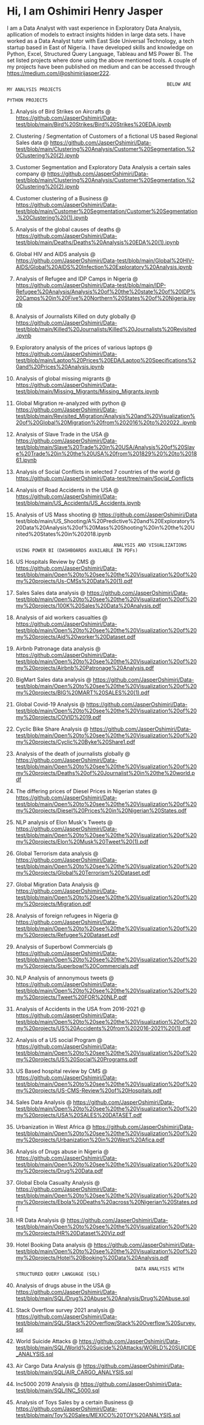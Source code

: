 # Hi, I am Oshimiri Henry Jasper

I am a Data Analyst with vast experience in Exploratory Data Analysis, apllication of models to extract insights hidden in large data sets. I have worked as a Data Analyst tutor with East Side Universal Technology, a tech startup based in East of Nigeria. I have developed skills and knowledge on Python, Excel, Structured Query Language, Tableau and MS Power Bi. The set listed projects where done using the above mentioned tools. A couple of my projects have been published on medium and can be accessed through https://medium.com/@oshimirijasper222.

                                                               BELOW ARE MY ANALYSIS PROJECTS
                                                                      PYTHON PROJECTS
1. Analysis of Bird Strikes on Aircrafts @ https://github.com/JasperOshimiri/Data-test/blob/main/Bird%20Strikes/Bird%20Strikes%20EDA.ipynb

2. Clustering / Segmentation of Customers of a fictional US based Regional Sales data @ https://github.com/JasperOshimiri/Data-test/blob/main/Clustering%20Analysis/Customer%20Segmentation.%20Clustering%20(2).ipynb

3. Customer Segmentation and Exploratory Data Analysis a certain sales company @ https://github.com/JasperOshimiri/Data-test/blob/main/Clustering%20Analysis/Customer%20Segmentation.%20Clustering%20(2).ipynb

4. Customer clustering of a Business @ https://github.com/JasperOshimiri/Data-test/blob/main/Customer%20Segmentation/Customer%20Segmentation.%20Clustering%20(1).ipynb

5. Analysis of the global causes of deaths @ https://github.com/JasperOshimiri/Data-test/blob/main/Deaths/Deaths%20Analysis%20EDA%20(1).ipynb

6. Global HIV and AIDS analysis @ https://github.com/JasperOshimiri/Data-test/blob/main/Global%20HIV-AIDS/Global%20AIDS%20Infection%20Exploratory%20Analysis.ipynb

7. Analysis of Refugee and IDP Camps in Nigeria @ https://github.com/JasperOshimiri/Data-test/blob/main/IDP-Refugee%20Analysis/Analysis%20of%20the%20state%20of%20IDP%20Camps%20in%20Five%20Northern%20States%20of%20Nigeria.ipynb

8. Analysis of Journalists Killed on duty globally @ https://github.com/JasperOshimiri/Data-test/blob/main/Killed%20Journalists/Killed%20Journalists%20Revisited.ipynb

9. Exploratory analysis of the prices of various laptops @ https://github.com/JasperOshimiri/Data-test/blob/main/Laptop%20Prices%20EDA/Laptop%20Specifications%20and%20Prices%20Analysis.ipynb

10. Analysis of global missing migrants @ https://github.com/JasperOshimiri/Data-test/blob/main/Missing_Migrants/Missing_Migrants.ipynb

11. Global Migration re-analyzed with python @ https://github.com/JasperOshimiri/Data-test/blob/main/Revisited_Migration/Analysis%20and%20Visualization%20of%20Global%20Migration%20from%202016%20to%202022..ipynb

12. Analysis of Slave Trade in the USA @ https://github.com/JasperOshimiri/Data-test/blob/main/Slave%20Trade%20in%20USA/Analysis%20of%20Slave%20Trade%20in%20the%20USA%20from%201829%20%20to%201861.ipynb

13. Analysis of Social Conflicts in selected 7 countries of the world @ https://github.com/JasperOshimiri/Data-test/tree/main/Social_Conflicts

14. Analysis of Road Accidents in the USA @ https://github.com/JasperOshimiri/Data-test/blob/main/US_Accidents/US_Accidents.ipynb

15. Analysis of US Mass shooting @ https://github.com/JasperOshimiri/Data test/blob/main/US_Shooting/A%20Predictive%20and%20Exploratory%20Data%20Analysis%20of%20Mass%20Shooting%20in%20the%20United%20States%20in%202018.ipynb
  


                                            ANALYSIS AND VISUALIZATIONS USING POWER BI (DASHBOARDS AVAILABLE IN PDFs)
 1. US Hospitals Review by CMS @ https://github.com/JasperOshimiri/Data-test/blob/main/Open%20to%20see%20the%20Visualization%20of%20my%20projects/Us-CMSs%20Data%20(1).pdf
 
 2. Sales Sales data analysis @ https://github.com/JasperOshimiri/Data-test/blob/main/Open%20to%20see%20the%20Visualization%20of%20my%20projects/100K%20Sales%20Data%20Analysis.pdf
 
 3. Analysis of aid workers casualties @ https://github.com/JasperOshimiri/Data-test/blob/main/Open%20to%20see%20the%20Visualization%20of%20my%20projects/Aid%20worker%20Dataset.pdf
 
 4. Airbnb Patronage data analysis @ https://github.com/JasperOshimiri/Data-test/blob/main/Open%20to%20see%20the%20Visualization%20of%20my%20projects/Airbnb%20Patronage%20Analysis.pdf
 
 5. BigMart Sales data analysis @ https://github.com/JasperOshimiri/Data-test/blob/main/Open%20to%20see%20the%20Visualization%20of%20my%20projects/BIG%20MART%20SALES%20(1).pdf
 
 6. Global Covid-19 Analysis @ https://github.com/JasperOshimiri/Data-test/blob/main/Open%20to%20see%20the%20Visualization%20of%20my%20projects/COVID%2019.pdf
 
 7. Cyclic Bike Share Analysis @ https://github.com/JasperOshimiri/Data-test/blob/main/Open%20to%20see%20the%20Visualization%20of%20my%20projects/Cyclic%20Byke%20Share1.pdf
 
 8. Analysis of the death of journalists globally @ https://github.com/JasperOshimiri/Data-test/blob/main/Open%20to%20see%20the%20Visualization%20of%20my%20projects/Deaths%20of%20Journalist%20in%20the%20world.pdf
 
 9. The differing prices of Diesel Prices in Nigerian states @ https://github.com/JasperOshimiri/Data-test/blob/main/Open%20to%20see%20the%20Visualization%20of%20my%20projects/Diesel%20Prices%20in%20Nigerian%20States.pdf
 
 10. NLP analysis of Elon Musk's Tweets @ https://github.com/JasperOshimiri/Data-test/blob/main/Open%20to%20see%20the%20Visualization%20of%20my%20projects/Elon%20Musk%20Tweet%20(1).pdf
 
 11. Global Terrorism data analysis @ https://github.com/JasperOshimiri/Data-test/blob/main/Open%20to%20see%20the%20Visualization%20of%20my%20projects/Global%20Terrorism%20Dataset.pdf
 
 12. Global Migration Data Analysis @ https://github.com/JasperOshimiri/Data-test/blob/main/Open%20to%20see%20the%20Visualization%20of%20my%20projects/Migration.pdf
 
 13. Analysis of foreign refugees in Nigeria @ https://github.com/JasperOshimiri/Data-test/blob/main/Open%20to%20see%20the%20Visualization%20of%20my%20projects/Refugee%20Dataset.pdf
 
 14. Analysis of Superbowl Commercials @ https://github.com/JasperOshimiri/Data-test/blob/main/Open%20to%20see%20the%20Visualization%20of%20my%20projects/Superbowl%20Commercials.pdf
 
 15. NLP Analysis of annonymous tweets @ https://github.com/JasperOshimiri/Data-test/blob/main/Open%20to%20see%20the%20Visualization%20of%20my%20projects/Tweet%20FOR%20NLP.pdf
 
 16. Analysis of Accidents in the USA from 2016-2021 @ https://github.com/JasperOshimiri/Data-test/blob/main/Open%20to%20see%20the%20Visualization%20of%20my%20projects/US%20Accidents%20from%202016-2021%20(1).pdf
 
 17. Analysis of a US social Program @ https://github.com/JasperOshimiri/Data-test/blob/main/Open%20to%20see%20the%20Visualization%20of%20my%20projects/US%20Social%20Programs.pdf
 
 18. US Based hospital review by CMS @ https://github.com/JasperOshimiri/Data-test/blob/main/Open%20to%20see%20the%20Visualization%20of%20my%20projects/US-CMS-Review%20of%20Hospitals.pdf
 
 19. Sales Data Analysis @ https://github.com/JasperOshimiri/Data-test/blob/main/Open%20to%20see%20the%20Visualization%20of%20my%20projects/USA%20SALES%20DATASET.pdf
 
 20. Urbanization in West Africa @ https://github.com/JasperOshimiri/Data-test/blob/main/Open%20to%20see%20the%20Visualization%20of%20my%20projects/Urbanization%20in%20West%20Afica.pdf
 
 21. Analysis of Drugs abuse in Nigeria @ https://github.com/JasperOshimiri/Data-test/blob/main/Open%20to%20see%20the%20Visualization%20of%20my%20projects/Drug%20Data.pdf
 
 22. Global Ebola Casualty Analysis @ https://github.com/JasperOshimiri/Data-test/blob/main/Open%20to%20see%20the%20Visualization%20of%20my%20projects/Ebola%20Deaths%20across%20Nigerian%20States.pdf
 
 23. HR Data Analysis @ https://github.com/JasperOshimiri/Data-test/blob/main/Open%20to%20see%20the%20Visualization%20of%20my%20projects/HR%20Dataset%20Viz.pdf
 
 24. Hotel Booking Data analysis @ https://github.com/JasperOshimiri/Data-test/blob/main/Open%20to%20see%20the%20Visualization%20of%20my%20projects/Hotel%20Booking%20Data%20Analysis.pdf
 


                                                     DATA ANALYSIS WITH STRUCTURED QUERY LANGUAGE (SQL)
  1. Analysis of drugs abuse in the USA @ https://github.com/JasperOshimiri/Data-test/blob/main/SQL/Drug%20Abuse%20Analysis/Drug%20Abuse.sql
  
  2. Stack Overflow survey 2021 analysis @ https://github.com/JasperOshimiri/Data-test/blob/main/SQL/Stack%20Overflow/Stack%20Overflow%20Survey.sql
  
  3. World Suicide Attacks @ https://github.com/JasperOshimiri/Data-test/blob/main/SQL/World%20Suicide%20Attacks/WORLD%20SUICIDE_ANALYSIS.sql
  
  4. Air Cargo Data Analysis @ https://github.com/JasperOshimiri/Data-test/blob/main/SQL/AIR_CARGO_ANALYSIS.sql
  
  5. Inc5000 2019 Analysis @ https://github.com/JasperOshimiri/Data-test/blob/main/SQL/INC_5000.sql

  6. Analysis of Toys Sales by a certain Business @  https://github.com/JasperOshimiri/Data-test/blob/main/Toy%20Sales/MEXICO%20TOY%20ANALYSIS.sql
 
          

